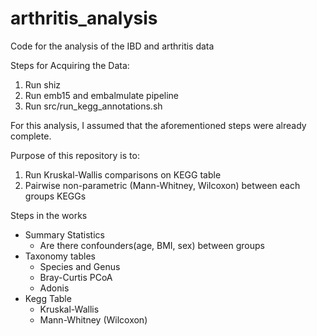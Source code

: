 # arthritis_analysis
Code for the analysis of the IBD and arthritis data

Steps for Acquiring the Data:
1. Run shiz
2. Run emb15 and embalmulate pipeline
3. Run src/run_kegg_annotations.sh

For this analysis, I assumed that the aforementioned steps were already complete.

Purpose of this repository is to:
1. Run Kruskal-Wallis comparisons on KEGG table
2. Pairwise non-parametric (Mann-Whitney, Wilcoxon) between each groups KEGGs

Steps in the works
* Summary Statistics
  * Are there confounders(age, BMI, sex) between groups
* Taxonomy tables
  * Species and Genus
  * Bray-Curtis PCoA
  * Adonis
* Kegg Table
  * Kruskal-Wallis
  * Mann-Whitney (Wilcoxon)
